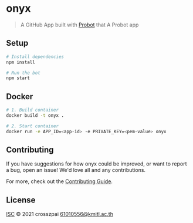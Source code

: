 # onyx

> A GitHub App built with [Probot](https://github.com/probot/probot) that A Probot app

## Setup

```sh
# Install dependencies
npm install

# Run the bot
npm start
```

## Docker

```sh
# 1. Build container
docker build -t onyx .

# 2. Start container
docker run -e APP_ID=<app-id> -e PRIVATE_KEY=<pem-value> onyx
```

## Contributing

If you have suggestions for how onyx could be improved, or want to report a bug, open an issue! We'd love all and any contributions.

For more, check out the [Contributing Guide](CONTRIBUTING.md).

## License

[ISC](LICENSE) © 2021 crosszpai <61010556@kmitl.ac.th>
